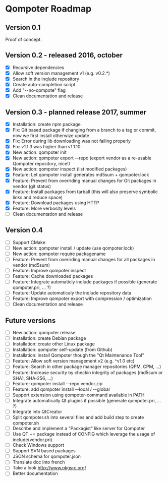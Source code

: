 Qompoter Roadmap
================

Version 0.1
-----------
Proof of concept.

Version 0.2 - released 2016, october
-----------

* [x] Recursive dependencies
* [x] Allow soft version management v1 (e.g. v0.2.\*)
* [x] Search in the inqlude repository
* [x] Create auto-completion script
* [x] Add "--no-qompote" flag
* [x] Clean documentation and release

Version 0.3 - planned release 2017, summer
-----------

* [x] Installation: create npm package
* [x] Fix: Git based package if changing from a branch to a tag or commit, now we first install otherwize update
* [x] Fix: Error during lib downloading was not failing properly
* [x] Fix: v1.1.3 was higher than v1.1.10
* [x] New action: qompoter init
* [x] New action: qompoter export --repo (export vendor as a re-usable Qompoter repository, nice!)
* [x] New action: qompoter inspect (list modified packages)
* [x] Feature: Let qompoter install generates md5sum + qompoter.lock
* [x] Feature: Prevent from overriding manual changes for Git packages in vendor (git status)
* [x] Feature: Install packages from tarball (this will also preserve symbolic links and reduce space)
* [x] Feature: Download packages using HTTP
* [x] Feature: More verbosity levels
* [ ] Clean documentation and release

Version 0.4
-----------

* [ ] Support CMake
* [ ] New action: qompoter install / update (use qompoter.lock)
* [ ] New action: qompoter require packagename
* [ ] Feature: Prevent from overriding manual changes for all packages in vendor (md5sum)
* [ ] Feature: Improve qompoter inspect
* [ ] Feature: Cache downloaded packages
* [ ] Feature: Integrate automaticly inqlude packages if possible (generate qompoter.pri, ... ?)
* [ ] Feature: Update automaticaly the inqlude repository data
* [ ] Feature: Improve qompoter export with compression / optimization
* [ ] Clean documentation and release

Future versions
-----------

* [ ] New action: qompoter release
* [ ] Installation: create Debian package
* [ ] Installation: create other Linux package
* [ ] Installation: qompoter self-update (from Github)
* [ ] Installation: install Qompoter though the "Qt Maintenance Tool"
* [ ] Feature: Allow soft version management v2 (e.g. ^v1.0 etc)
* [ ] Feature: Search in other package manager repositories (QPM, CPM, ...)
* [ ] Feature: Increase security by checkin integrity of packages (md5sum or SHA1, SHA-256, ...)
* [ ] Feature: qompoter install --repo vendor.zip
* [ ] Feature: add qompoter install --local / --global
* [ ] Support extension using qompoter-command available in PATH
* [ ] Integrate automatically Qt plugins if possible (generate qompoter.pri, ... ?)
* [ ] Integrate into QtCreator
* [ ] Split qompoter.sh into several files and add build step to create qompoter.sh
* [ ] Describe and implement a "Packagist" like server for Qompoter
* [ ] Use QT += package instead of CONFIG which leverage the usage of include(vendor.pri)
* [ ] Check Windows support
* [ ] Support SVN based packages
* [ ] JSON schema for qompoter.json
* [ ] Translate doc into french
* [ ] Take a look http://www.pkgsrc.org/
* [ ] Better documentation
